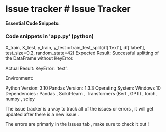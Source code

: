 # Issue tracker # Issue Tracker
**Essential Code Snippets:**

### Code snippets in 'app.py' (python)
X_train, X_test, y_train, y_test = train_test_split(df['text'], df['label'], test_size=0.2, random_state=42)
Expected Result: Successful splitting of the DataFrame without KeyError.

Actual Result: KeyError: 'text'.



Environment:

Python Version: 3.10
Pandas Version: 1.3.3
Operating System: Windows 10
Dependencies : Pandas , Scikit-learn , Transformers (Bert , GPT) , torch, numpy , scipy 

The issue tracker is a way to track all of the issues or errors , it will get updated after there is a new issue .

The errors are primarly in the Issues tab , make sure to check it out !
